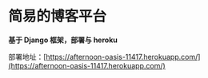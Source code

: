 # 简易的博客平台

**基于 Django 框架，部署与 heroku** 

部署地址：[https://afternoon-oasis-11417.herokuapp.com/](https://afternoon-oasis-11417.herokuapp.com/)
